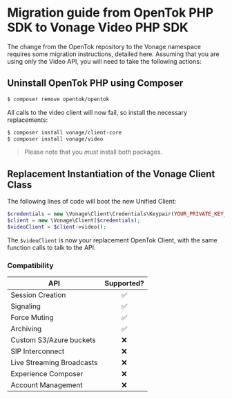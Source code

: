 # Migration guide from OpenTok PHP SDK to Vonage Video PHP SDK

The change from the OpenTok repository to the Vonage namespace requires some migration instructions, detailed
here. Assuming that you are using only the Video API, you will need to take the following actions:

## Uninstall OpenTok PHP using Composer

```bash
$ composer remove opentok/opentok
```
All calls to the video client will now fail, so install the necessary replacements:

```bash
$ composer install vonage/client-core
$ composer install vonage/video
```

> Please note that you *must* install both packages.

## Replacement Instantiation of the Vonage Client Class

The following lines of code will boot the new Unified Client:

```php
$credentials = new \Vonage\Client\Credentials\Keypair(YOUR_PRIVATE_KEY_PATH, APPLICATION_ID);
$client = new \Vonage\Client($credentials);
$videoClient = $client->video();
```

The `$videoClient` is now your replacement OpenTok Client, with the same function calls to talk to the API.

### Compatibility

| API                       | Supported? |
|---------------------------|:----------:|
| Session Creation          |     ✅      |
| Signaling                 |     ✅      |
| Force Muting              |     ✅      |
| Archiving                 |     ✅      |
| Custom S3/Azure buckets   |     ❌      |
| SIP Interconnect          |     ❌      |
| Live Streaming Broadcasts |     ❌      |
| Experience Composer       |     ❌      |
| Account Management        |     ❌      |
